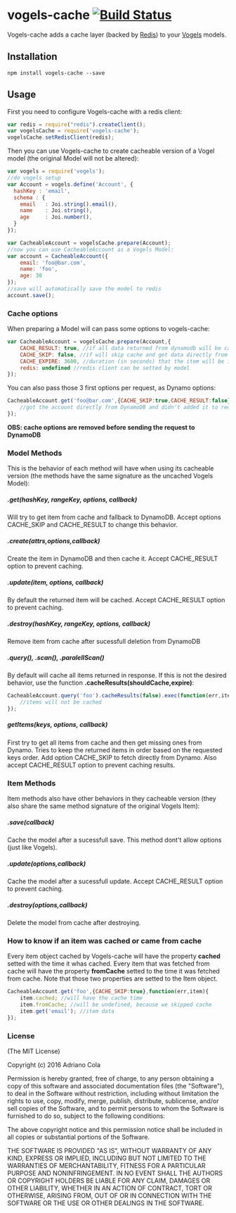 # vogels-cache [![Build Status](https://travis-ci.org/adrianocola/vogels-cache.png?branch=master)](https://travis-ci.org/adrianocola/vogels-cache)

Vogels-cache adds a cache layer (backed by [Redis](http://redis.io/)) to your [Vogels](https://github.com/ryanfitz/vogels) models.

## Installation

    npm install vogels-cache --save

## Usage
First you need to configure Vogels-cache with a redis client:
```js
var redis = require("redis").createClient();
var vogelsCache = require('vogels-cache');
vogelsCache.setRedisClient(redis);
```
Then you can use Vogels-cache to create cacheable version of a Vogel model (the original Model will not be altered):
```js
var vogels = require('vogels');
//do vogels setup
var Account = vogels.define('Account', {
  hashKey : 'email',
  schema : {
    email   : Joi.string().email(),
    name    : Joi.string(),
    age     : Joi.number(),
  }
});

var CacheableAccount = vogelsCache.prepare(Account);
//now you can use CacheableAccount as a Vogels Model:
var account = CacheableAccount({
    email: 'foo@bar.com',
    name: 'foo',
    age: 30
});
//save will automatically save the model to redis
account.save();
```

### Cache options
When preparing a Model will can pass some options to vogels-cache:
```js
var CacheableAccount = vogelsCache.prepare(Account,{
    CACHE_RESULT: true, //if all data returned from dynamodb will be cached (default: true)
    CACHE_SKIP: false, //if will skip cache and get data directly from DynamoDB (default:false)
    CACHE_EXPIRE: 3600, //duration (in seconds) that the item will be in cache (default:undefined, forever)
    redis: undefined //redis client can be setted by model
});
```
You can also pass those 3 first options per request, as Dynamo options:
```js
CacheableAccount.get('foo@bar.com',{CACHE_SKIP:true,CACHE_RESULT:false},function(err,acc){
    //got the account directly from DynamoDB and didn't added it to redis
});
```
**OBS: cache options are removed before sending the request to DynamoDB**

### Model Methods
This is the behavior of each method will have when using its cacheable version (the methods have the same signature as the uncached Vogels Model):

##### .get(hashKey, rangeKey, options, callback)
Will try to get item from cache and fallback to DynamoDB. Accept options CACHE_SKIP and CACHE_RESULT to change this behavior.

##### .create(attrs,options,callback)
Create the item in DynamoDB and then cache it. Accept CACHE_RESULT option to prevent caching.

##### .update(item, options, callback)
By default the returned item will be cached. Accept CACHE_RESULT option to prevent caching.

##### .destroy(hashKey, rangeKey, options, callback)
Remove item from cache after sucessfull deletion from DynamoDB

##### .query(), .scan(), .paralellScan()
By default will cache all items returned in response. If this is not the desired behavior, use the function **.cacheResults(shouldCache,expire)**:
```js
CacheableAccount.query('foo').cacheResults(false).exec(function(err,items){
    //items will not be cached
});
```
##### getItems(keys, options, callback)
First try to get all items from cache and then get missing ones from Dynamo. Tries to keep the returned items in order based on the requested keys order. Add option CACHE_SKIP to fetch directly from Dynamo. Also accept CACHE_RESULT option to prevent caching results.

### Item Methods
Item methods also have other behaviors in they cacheable version (they also share the same method signature of the original Vogels Item):

##### .save(callback)
Cache the model after a sucessfull save. This method dont't allow options (just like Vogels).

##### .update(options,callback)
Cache the model after a sucessfull update. Accept CACHE_RESULT option to prevent caching.

##### .destroy(options,callback)
Delete the model from cache after destroying.

### How to know if an item was cached or came from cache
Every item object cached by Vogels-cache will have the property **cached** setted with the time it whas cached. Every item that was fetched from cache will have the property **fromCache** setted to the time it was fetched from cache. Note that those two properties are setted to the Item object.
```js
CacheableAccount.get('foo',{CACHE_SKIP:true},function(err,item){
    item.cached; //will have the cache time
    item.fromCache; //will be undefined, because we skipped cache
    item.get('email'); //item data
});
```
### License

(The MIT License)

Copyright (c) 2016 Adriano Cola

Permission is hereby granted, free of charge, to any person obtaining
a copy of this software and associated documentation files (the
"Software"), to deal in the Software without restriction, including
without limitation the rights to use, copy, modify, merge, publish,
distribute, sublicense, and/or sell copies of the Software, and to
permit persons to whom the Software is furnished to do so, subject to
the following conditions:

The above copyright notice and this permission notice shall be
included in all copies or substantial portions of the Software.

THE SOFTWARE IS PROVIDED "AS IS", WITHOUT WARRANTY OF ANY KIND,
EXPRESS OR IMPLIED, INCLUDING BUT NOT LIMITED TO THE WARRANTIES OF
MERCHANTABILITY, FITNESS FOR A PARTICULAR PURPOSE AND
NONINFRINGEMENT. IN NO EVENT SHALL THE AUTHORS OR COPYRIGHT HOLDERS BE
LIABLE FOR ANY CLAIM, DAMAGES OR OTHER LIABILITY, WHETHER IN AN ACTION
OF CONTRACT, TORT OR OTHERWISE, ARISING FROM, OUT OF OR IN CONNECTION
WITH THE SOFTWARE OR THE USE OR OTHER DEALINGS IN THE SOFTWARE.
